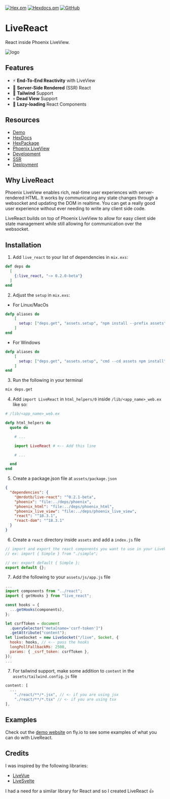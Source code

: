 [![Hex.pm](https://img.shields.io/hexpm/v/live_react.svg)](https://hex.pm/packages/live_react)
[![Hexdocs.pm](https://img.shields.io/badge/docs-hexdocs.pm-purple)](https://hexdocs.pm/live_react)
[![GitHub](https://img.shields.io/github/stars/mrdotb/live_react?style=social)](https://github.com/mrdotb/live_vue)

# LiveReact

React inside Phoenix LiveView.

![logo](https://github.com/mrdotb/live_react/blob/main/logo.svg?raw=true)

## Features

- ⚡ **End-To-End Reactivity** with LiveView
- 🔋 **Server-Side Rendered** (SSR) React
- 🦄 **Tailwind** Support
- 💀 **Dead View** Support
- 🐌 **Lazy-loading** React Components

## Resources

- [Demo](https://live-react-examples.fly.dev/simple)
- [HexDocs](https://hexdocs.pm/live_react)
- [HexPackage](https://hex.pm/packages/live_react)
- [Phoenix LiveView](https://github.com/phoenixframework/phoenix_live_view)
- [Development](/guides/development.md)
- [SSR](/guides/ssr.md)
- [Deployment](/guides/deployment.md)

## Why LiveReact

Phoenix LiveView enables rich, real-time user experiences with server-rendered HTML.
It works by communicating any state changes through a websocket and updating the DOM in realtime.
You can get a really good user experience without ever needing to write any client side code.

LiveReact builds on top of Phoenix LiveView to allow for easy client side state management while still allowing for communication over the websocket.

## Installation

1. Add `live_react` to your list of dependencies in `mix.exs`:

```elixir
def deps do
  [
    {:live_react, "~> 0.2.0-beta"}
  ]
end
```

2. Adjust the `setup` in `mix.exs`:

- For Linux/MacOs

```elixir
defp aliases do
    [
      setup: ["deps.get", "assets.setup", "npm install --prefix assets", "assets.build"],
    ]
end
```

- For Windows

```elixir
defp aliases do
    [
      setup: ["deps.get", "assets.setup", "cmd --cd assets npm install", "assets.build"],
    ]
end
```

3. Run the following in your terminal

```bash
mix deps.get
```

4. Add `import LiveReact` in `html_helpers/0` inside `/lib/<app_name>_web.ex` like so:

```elixir
# /lib/<app_name>_web.ex

defp html_helpers do
  quote do

    # ...

    import LiveReact # <-- Add this line

    # ...

  end
end
```

5. Create a package.json file at `assets/package.json`

```json
{
  "dependencies": {
    "@mrdotb/live-react": "^0.2.1-beta",
    "phoenix": "file:../deps/phoenix",
    "phoenix_html": "file:../deps/phoenix_html",
    "phoenix_live_view": "file:../deps/phoenix_live_view",
    "react": "^18.3.1",
    "react-dom": "^18.3.1"
  }
}
```

6. Create a `react` directory inside `assets` and add a `index.js` file

```javascript
// import and export the react components you want to use in your LiveView
// ex: import { Simple } from "./simple";

// ex: export default { Simple };
export default {};
```

7. Add the following to your `assets/js/app.js` file

```javascript
...
import components from "../react";
import { getHooks } from "live_react";

const hooks = {
  ...getHooks(components),
};

let csrfToken = document
  .querySelector("meta[name='csrf-token']")
  .getAttribute("content");
let liveSocket = new LiveSocket("/live", Socket, {
  hooks: hooks, // <-- pass the hooks
  longPollFallbackMs: 2500,
  params: { _csrf_token: csrfToken },
});
...
```

7. For tailwind support, make some addition to `content` in the `assets/tailwind.config.js` file

```javascript
content: [
  ...
    "./react/**/*.jsx", // <- if you are using jsx
    "./react/**/*.tsx" // <- if you are using tsx
],

```

## Examples

Check out the [demo website](https://live-react-examples.fly.dev/simple) on fly.io to see some examples of what you can do with LiveReact.

## Credits

I was inspired by the following libraries:

- [LiveVue](https://github.com/Valian/live_vue)
- [LiveSvelte](https://github.com/woutdp/live_svelte)

I had a need for a similar library for React and so I created LiveReact 👍
